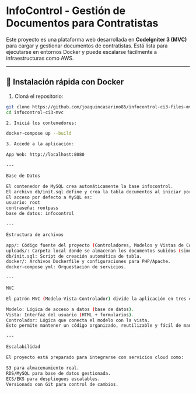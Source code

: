 # InfoControl - Gestión de Documentos para Contratistas

Este proyecto es una plataforma web desarrollada en **CodeIgniter 3 (MVC)** para cargar y gestionar documentos de contratistas. Está lista para ejecutarse en entornos Docker y puede escalarse fácilmente a infraestructuras como AWS.

---

## 🚀 Instalación rápida con Docker

1. Cloná el repositorio:

```bash
git clone https://github.com/joaquincasarino85/infocontrol-ci3-files-mvc-example.git
cd infocontrol-ci3-mvc

2. Iniciá los contenedores:

docker-compose up --build

3. Accedé a la aplicación:

App Web: http://localhost:8080

---

Base de Datos

El contenedor de MySQL crea automáticamente la base infocontrol.
El archivo db/init.sql define y crea la tabla documentos al iniciar por primera vez (si no existe).
El acceso por defecto a MySQL es:
usuario: root
contraseña: rootpass
base de datos: infocontrol

---

Estructura de archivos

app/: Código fuente del proyecto (Controladores, Modelos y Vistas de CodeIgniter 3).
uploads/: Carpeta local donde se almacenan los documentos subidos (simula S3 en desarrollo).
db/init.sql: Script de creación automática de tabla.
docker/: Archivos Dockerfile y configuraciones para PHP/Apache.
docker-compose.yml: Orquestación de servicios.

---

MVC

El patrón MVC (Modelo-Vista-Controlador) divide la aplicación en tres componentes:

Modelo: Lógica de acceso a datos (base de datos).
Vista: Interfaz del usuario (HTML + formularios).
Controlador: Lógica que conecta el modelo con la vista.
Esto permite mantener un código organizado, reutilizable y fácil de mantener.

---

Escalabilidad

El proyecto está preparado para integrarse con servicios cloud como:

S3 para almacenamiento real.
RDS/MySQL para base de datos gestionada.
ECS/EKS para despliegues escalables.
Versionado con Git para control de cambios.
